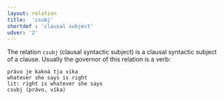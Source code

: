 ```yaml
---
layout: relation
title:  'csubj'
shortdef : 'clausal subject'
udver: '2'
---
```


The relation `csubj` (clausal syntactic subject) is a clausal syntactic subject of a clause. Usually the governor of this relation is a verb:

~~~ sdparse
právo je kakná tja víka 
whatever she says is right 
lit: right is whatever she says                   
csubj (právo, víka)
~~~

